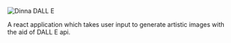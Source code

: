 <!-- #  Dinna DALL E-->

![Dinna DALL E]([src/assets/../../client/src/assets/Dinna%20DALL%20E-banner.png](https://github.com/starlove54/Dinna-DALL-E/blob/main/client/src/assets/Dinna%20DALL%20E-banner.png))

A react application which takes user input to generate artistic images with the aid of DALL E api.

